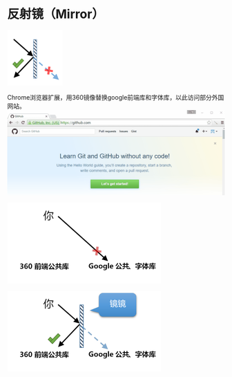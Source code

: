 # 反射镜（Mirror）
![](https://raw.githubusercontent.com/zhongwf/mirror/master/images/logo.png)

Chrome浏览器扩展，用360镜像替换google前端库和字体库，以此访问部分外国网站。
![](https://raw.githubusercontent.com/zhongwf/mirror/master/images/ad.gif)


![](https://raw.githubusercontent.com/zhongwf/mirror/master/images/disabled.png)


![](https://raw.githubusercontent.com/zhongwf/mirror/master/images/enabled.png)




